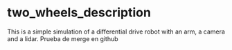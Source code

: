# two_wheels_description

This is a simple simulation of a differential drive robot with an arm, a camera and a lidar. 
Prueba de merge en github
